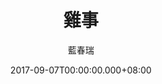 ---
issue: 240
title: 雞事
author: 藍春瑞
date: 2017-09-07T00:00:00.000+08:00
topic: 生活
difficulty: 2
wikidata: Q98095642
wikidata_link: https://www.wikidata.org/wiki/Q98095642
author_wikidata_link: https://www.wikidata.org/wiki/Q98096370
author_wikidata: Q98096370
---